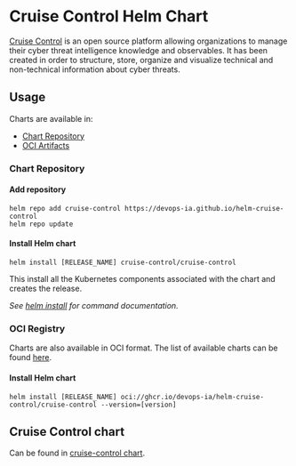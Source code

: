 # Cruise Control Helm Chart

[Cruise Control](https://cruise-control.io) is an open source platform allowing organizations to manage their cyber threat intelligence knowledge and observables. It has been created in order to structure, store, organize and visualize technical and non-technical information about cyber threats.

## Usage

Charts are available in:

* [Chart Repository](https://helm.sh/docs/topics/chart_repository/)
* [OCI Artifacts](https://helm.sh/docs/topics/registries/)

### Chart Repository

#### Add repository

```console
helm repo add cruise-control https://devops-ia.github.io/helm-cruise-control
helm repo update
```

#### Install Helm chart

```console
helm install [RELEASE_NAME] cruise-control/cruise-control
```

This install all the Kubernetes components associated with the chart and creates the release.

_See [helm install](https://helm.sh/docs/helm/helm_install/) for command documentation._

### OCI Registry

Charts are also available in OCI format. The list of available charts can be found [here](https://github.com/devops-ia/helm-cruise-control/pkgs/container/helm-cruise-control%2Fcruise-control).

#### Install Helm chart

```console
helm install [RELEASE_NAME] oci://ghcr.io/devops-ia/helm-cruise-control/cruise-control --version=[version]
```

## Cruise Control chart

Can be found in [cruise-control chart](charts/cruise-control).
